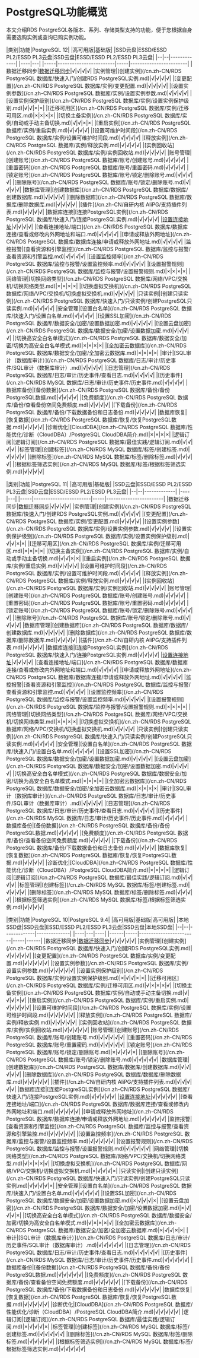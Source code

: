 # PostgreSQL功能概览

本文介绍RDS PostgreSQL各版本、系列、存储类型支持的功能，便于您根据自身需要选购实例或查询已购实例功能。

|类别|功能|PostgreSQL 12|
|高可用版|基础版|
|SSD云盘|ESSD/ESSD PL2/ESSD PL3云盘|SSD云盘|ESSD/ESSD PL2/ESSD PL3云盘|
|--|--|-------------|
|----|---|
|-----|------------------------|-----|------------------------|
|数据迁移同步|[数据迁移同步](https://help.aliyun.com/document_detail/125233.html)|√|√|√|√|
|实例管理|[创建实例](/cn.zh-CN/RDS PostgreSQL 数据库/快速入门/创建RDS PostgreSQL实例.md)|√|√|√|√|
|[变更配置](/cn.zh-CN/RDS PostgreSQL 数据库/实例/变更配置.md)|√|√|√|√|
|[设置实例参数](/cn.zh-CN/RDS PostgreSQL 数据库/实例/设置实例参数.md)|√|√|√|√|
|[设置实例保护级别](/cn.zh-CN/RDS PostgreSQL 数据库/实例/设置实例保护级别.md)|√|√|×|×|
|[迁移可用区](/cn.zh-CN/RDS PostgreSQL 数据库/实例/迁移可用区.md)|×|×|×|×|
|[切换主备实例](/cn.zh-CN/RDS PostgreSQL 数据库/实例/自动或手动主备切换.md)|√|√|×|×|
|[重启实例](/cn.zh-CN/RDS PostgreSQL 数据库/实例/重启实例.md)|√|√|√|√|
|[设置可维护时间段](/cn.zh-CN/RDS PostgreSQL 数据库/实例/设置可维护时间段.md)|√|√|√|√|
|[释放实例](/cn.zh-CN/RDS PostgreSQL 数据库/实例/释放实例.md)|√|√|√|√|
|[实例回收站](/cn.zh-CN/RDS PostgreSQL 数据库/实例/实例回收站.md)|√|√|√|√|
|账号管理|[创建账号](/cn.zh-CN/RDS PostgreSQL 数据库/账号/创建账号.md)|√|√|√|√|
|[重置密码](/cn.zh-CN/RDS PostgreSQL 数据库/账号/重置密码.md)|√|√|√|√|
|[锁定账号](/cn.zh-CN/RDS PostgreSQL 数据库/账号/锁定/删除账号.md)|√|√|√|√|
|[删除账号](/cn.zh-CN/RDS PostgreSQL 数据库/账号/锁定/删除账号.md)|√|√|√|√|
|数据库管理|[创建数据库](/cn.zh-CN/RDS PostgreSQL 数据库/数据库/创建数据库.md)|√|√|√|√|
|[删除数据库](/cn.zh-CN/RDS PostgreSQL 数据库/数据库/删除数据库.md)|√|√|√|√|
|[插件](/cn.zh-CN/自研内核 AliPG/支持插件列表.md)|√|√|√|√|
|数据库连接|[连接PostgreSQL实例](/cn.zh-CN/RDS PostgreSQL 数据库/快速入门/连接PostgreSQL实例.md)|√|√|√|√|
|[设置连接地址]()|√|√|√|√|
|[查看连接地址/端口](/cn.zh-CN/RDS PostgreSQL 数据库/数据库连接/查看或修改内外网地址和端口.md)|√|√|√|√|
|[申请或释放外网地址](/cn.zh-CN/RDS PostgreSQL 数据库/数据库连接/申请或释放外网地址.md)|√|√|√|√|
|监控报警|[查看资源和引擎监控](/cn.zh-CN/RDS PostgreSQL 数据库/监控与报警/查看资源和引擎监控.md)|√|√|√|√|
|[设置监控频率](/cn.zh-CN/RDS PostgreSQL 数据库/监控与报警/设置监控频率.md)|√|√|√|√|
|[设置报警规则](/cn.zh-CN/RDS PostgreSQL 数据库/监控与报警/设置报警规则.md)|×|×|×|×|
|网络管理|[切换网络类型](/cn.zh-CN/RDS PostgreSQL 数据库/网络/VPC/交换机/切换网络类型.md)|×|×|×|×|
|[切换虚拟交换机](/cn.zh-CN/RDS PostgreSQL 数据库/网络/VPC/交换机/切换虚拟交换机.md)|√|√|√|√|
|只读实例|[创建只读实例](/cn.zh-CN/RDS PostgreSQL 数据库/快速入门/只读实例/创建PostgreSQL只读实例.md)|√|√|√|√|
|安全管理|[设置白名单](/cn.zh-CN/RDS PostgreSQL 数据库/快速入门/设置白名单.md)|√|√|√|√|
|[设置SSL加密](/cn.zh-CN/RDS PostgreSQL 数据库/数据安全/加密/设置数据加密.md)|√|√|√|√|
|[设置云盘加密](/cn.zh-CN/RDS PostgreSQL 数据库/数据安全/加密/设置数据加密.md)|√|√|√|√|
|[切换高安全白名单模式](/cn.zh-CN/RDS PostgreSQL 数据库/数据安全/加密/切换为高安全白名单模式.md)|×|×|×|×|
|[全加密云数据库](/cn.zh-CN/RDS PostgreSQL 数据库/数据安全/加密/全加密云数据库.md)|×|×|×|×|
|审计|[SQL审计（数据库审计）](/cn.zh-CN/RDS PostgreSQL 数据库/日志/审计/历史事件/SQL审计（数据库审计）.md)|√|√|√|√|
|[日志管理](/cn.zh-CN/RDS PostgreSQL 数据库/日志/审计/历史事件/查看日志.md)|√|√|√|√|
|[历史事件](/cn.zh-CN/RDS MySQL 数据库/日志/审计/历史事件/历史事件.md)|√|√|√|√|
|数据库备份|[备份数据](/cn.zh-CN/RDS PostgreSQL 数据库/备份/备份PostgreSQL数据.md)|√|√|√|√|
|[免费额度](/cn.zh-CN/RDS PostgreSQL 数据库/备份/查看备份空间免费额度.md)|√|√|√|√|
|[下载备份](/cn.zh-CN/RDS PostgreSQL 数据库/备份/下载数据备份和日志备份.md)|√|√|√|√|
|数据库恢复|[恢复数据](/cn.zh-CN/RDS PostgreSQL 数据库/恢复/恢复PostgreSQL数据.md)|√|√|√|√|
|诊断优化|[CloudDBA](/cn.zh-CN/RDS PostgreSQL 数据库/性能优化/诊断（CloudDBA）/PostgreSQL CloudDBA简介.md)|×|×|×|×|
|逻辑订阅|[逻辑订阅](/cn.zh-CN/RDS PostgreSQL 数据库/最佳实践/逻辑订阅.md)|√|√|√|√|
|标签管理|[创建标签](/cn.zh-CN/RDS MySQL 数据库/标签/创建标签.md)|√|√|√|√|
|[删除标签](/cn.zh-CN/RDS MySQL 数据库/标签/删除标签.md)|√|√|√|√|
|[根据标签筛选实例](/cn.zh-CN/RDS MySQL 数据库/标签/根据标签筛选实例.md)|√|√|√|√|

|类别|功能|PostgreSQL 11|
|高可用版|基础版|
|SSD云盘|ESSD/ESSD PL2/ESSD PL3云盘|SSD云盘|ESSD/ESSD PL2/ESSD PL3云盘|
|--|--|-------------|
|----|---|
|-----|------------------------|-----|------------------------|
|数据迁移同步|[数据迁移同步](https://help.aliyun.com/document_detail/125233.html)|√|√|√|√|
|实例管理|[创建实例](/cn.zh-CN/RDS PostgreSQL 数据库/快速入门/创建RDS PostgreSQL实例.md)|√|√|√|√|
|[变更配置](/cn.zh-CN/RDS PostgreSQL 数据库/实例/变更配置.md)|√|√|√|√|
|[设置实例参数](/cn.zh-CN/RDS PostgreSQL 数据库/实例/设置实例参数.md)|√|√|√|√|
|[设置实例保护级别](/cn.zh-CN/RDS PostgreSQL 数据库/实例/设置实例保护级别.md)|√|√|×|×|
|[迁移可用区](/cn.zh-CN/RDS PostgreSQL 数据库/实例/迁移可用区.md)|×|×|×|×|
|[切换主备实例](/cn.zh-CN/RDS PostgreSQL 数据库/实例/自动或手动主备切换.md)|√|√|×|×|
|[重启实例](/cn.zh-CN/RDS PostgreSQL 数据库/实例/重启实例.md)|√|√|√|√|
|[设置可维护时间段](/cn.zh-CN/RDS PostgreSQL 数据库/实例/设置可维护时间段.md)|√|√|√|√|
|[释放实例](/cn.zh-CN/RDS PostgreSQL 数据库/实例/释放实例.md)|√|√|√|√|
|[实例回收站](/cn.zh-CN/RDS PostgreSQL 数据库/实例/实例回收站.md)|√|√|√|√|
|账号管理|[创建账号](/cn.zh-CN/RDS PostgreSQL 数据库/账号/创建账号.md)|√|√|√|√|
|[重置密码](/cn.zh-CN/RDS PostgreSQL 数据库/账号/重置密码.md)|√|√|√|√|
|[锁定账号](/cn.zh-CN/RDS PostgreSQL 数据库/账号/锁定/删除账号.md)|√|√|√|√|
|[删除账号](/cn.zh-CN/RDS PostgreSQL 数据库/账号/锁定/删除账号.md)|√|√|√|√|
|数据库管理|[创建数据库](/cn.zh-CN/RDS PostgreSQL 数据库/数据库/创建数据库.md)|√|√|√|√|
|[删除数据库](/cn.zh-CN/RDS PostgreSQL 数据库/数据库/删除数据库.md)|√|√|√|√|
|[插件](/cn.zh-CN/自研内核 AliPG/支持插件列表.md)|√|√|√|√|
|数据库连接|[连接PostgreSQL实例](/cn.zh-CN/RDS PostgreSQL 数据库/快速入门/连接PostgreSQL实例.md)|√|√|√|√|
|[设置连接地址]()|√|√|√|√|
|[查看连接地址/端口](/cn.zh-CN/RDS PostgreSQL 数据库/数据库连接/查看或修改内外网地址和端口.md)|√|√|√|√|
|[申请或释放外网地址](/cn.zh-CN/RDS PostgreSQL 数据库/数据库连接/申请或释放外网地址.md)|√|√|√|√|
|监控报警|[查看资源和引擎监控](/cn.zh-CN/RDS PostgreSQL 数据库/监控与报警/查看资源和引擎监控.md)|√|√|√|√|
|[设置监控频率](/cn.zh-CN/RDS PostgreSQL 数据库/监控与报警/设置监控频率.md)|√|√|√|√|
|[设置报警规则](/cn.zh-CN/RDS PostgreSQL 数据库/监控与报警/设置报警规则.md)|×|×|×|×|
|网络管理|[切换网络类型](/cn.zh-CN/RDS PostgreSQL 数据库/网络/VPC/交换机/切换网络类型.md)|×|×|×|×|
|[切换虚拟交换机](/cn.zh-CN/RDS PostgreSQL 数据库/网络/VPC/交换机/切换虚拟交换机.md)|√|√|√|√|
|只读实例|[创建只读实例](/cn.zh-CN/RDS PostgreSQL 数据库/快速入门/只读实例/创建PostgreSQL只读实例.md)|√|√|√|√|
|安全管理|[设置白名单](/cn.zh-CN/RDS PostgreSQL 数据库/快速入门/设置白名单.md)|√|√|√|√|
|[设置SSL加密](/cn.zh-CN/RDS PostgreSQL 数据库/数据安全/加密/设置数据加密.md)|√|√|√|√|
|[设置云盘加密](/cn.zh-CN/RDS PostgreSQL 数据库/数据安全/加密/设置数据加密.md)|√|√|√|√|
|[切换高安全白名单模式](/cn.zh-CN/RDS PostgreSQL 数据库/数据安全/加密/切换为高安全白名单模式.md)|×|×|×|×|
|[全加密云数据库](/cn.zh-CN/RDS PostgreSQL 数据库/数据安全/加密/全加密云数据库.md)|×|×|×|×|
|审计|[SQL审计（数据库审计）](/cn.zh-CN/RDS PostgreSQL 数据库/日志/审计/历史事件/SQL审计（数据库审计）.md)|√|√|√|√|
|[日志管理](/cn.zh-CN/RDS PostgreSQL 数据库/日志/审计/历史事件/查看日志.md)|√|√|√|√|
|[历史事件](/cn.zh-CN/RDS MySQL 数据库/日志/审计/历史事件/历史事件.md)|√|√|√|√|
|数据库备份|[备份数据](/cn.zh-CN/RDS PostgreSQL 数据库/备份/备份PostgreSQL数据.md)|√|√|√|√|
|[免费额度](/cn.zh-CN/RDS PostgreSQL 数据库/备份/查看备份空间免费额度.md)|√|√|√|√|
|[下载备份](/cn.zh-CN/RDS PostgreSQL 数据库/备份/下载数据备份和日志备份.md)|√|√|√|√|
|数据库恢复|[恢复数据](/cn.zh-CN/RDS PostgreSQL 数据库/恢复/恢复PostgreSQL数据.md)|√|√|√|√|
|诊断优化|[CloudDBA](/cn.zh-CN/RDS PostgreSQL 数据库/性能优化/诊断（CloudDBA）/PostgreSQL CloudDBA简介.md)|×|×|×|×|
|逻辑订阅|[逻辑订阅](/cn.zh-CN/RDS PostgreSQL 数据库/最佳实践/逻辑订阅.md)|√|√|√|√|
|标签管理|[创建标签](/cn.zh-CN/RDS MySQL 数据库/标签/创建标签.md)|√|√|√|√|
|[删除标签](/cn.zh-CN/RDS MySQL 数据库/标签/删除标签.md)|√|√|√|√|
|[根据标签筛选实例](/cn.zh-CN/RDS MySQL 数据库/标签/根据标签筛选实例.md)|√|√|√|√|

|类别|功能|PostgreSQL 10|PostgreSQL 9.4|
|高可用版|基础版|高可用版|
|本地SSD盘|SSD云盘|ESSD/ESSD PL2/ESSD PL3云盘|SSD云盘|本地SSD盘|
|--|--|-------------|--------------|
|----|---|----|
|------|-----|------------------------|-----|------|
|数据迁移同步|[数据迁移同步](https://help.aliyun.com/document_detail/125233.html)|√|√|√|√|√|
|实例管理|[创建实例](/cn.zh-CN/RDS PostgreSQL 数据库/快速入门/创建RDS PostgreSQL实例.md)|√|√|√|√|√|
|[变更配置](/cn.zh-CN/RDS PostgreSQL 数据库/实例/变更配置.md)|√|√|√|√|√|
|[设置实例参数](/cn.zh-CN/RDS PostgreSQL 数据库/实例/设置实例参数.md)|√|√|√|√|√|
|[设置实例保护级别](/cn.zh-CN/RDS PostgreSQL 数据库/实例/设置实例保护级别.md)|×|√|√|×|×|
|[迁移可用区](/cn.zh-CN/RDS PostgreSQL 数据库/实例/迁移可用区.md)|√|×|×|×|√|
|[切换主备实例](/cn.zh-CN/RDS PostgreSQL 数据库/实例/自动或手动主备切换.md)|√|√|√|×|√|
|[重启实例](/cn.zh-CN/RDS PostgreSQL 数据库/实例/重启实例.md)|√|√|√|√|√|
|[设置可维护时间段](/cn.zh-CN/RDS PostgreSQL 数据库/实例/设置可维护时间段.md)|√|√|√|√|√|
|[释放实例](/cn.zh-CN/RDS PostgreSQL 数据库/实例/释放实例.md)|√|√|√|√|√|
|[实例回收站](/cn.zh-CN/RDS PostgreSQL 数据库/实例/实例回收站.md)|√|√|√|√|√|
|账号管理|[创建账号](/cn.zh-CN/RDS PostgreSQL 数据库/账号/创建账号.md)|√|√|√|√|√|
|[重置密码](/cn.zh-CN/RDS PostgreSQL 数据库/账号/重置密码.md)|√|√|√|√|√|
|[锁定账号](/cn.zh-CN/RDS PostgreSQL 数据库/账号/锁定/删除账号.md)|×|√|√|√|×|
|[删除账号](/cn.zh-CN/RDS PostgreSQL 数据库/账号/锁定/删除账号.md)|√|√|√|√|√|
|数据库管理|[创建数据库](/cn.zh-CN/RDS PostgreSQL 数据库/数据库/创建数据库.md)|√|√|√|√|√|
|[删除数据库](/cn.zh-CN/RDS PostgreSQL 数据库/数据库/删除数据库.md)|√|√|√|√|√|
|[插件](/cn.zh-CN/自研内核 AliPG/支持插件列表.md)|√|√|√|√|√|
|数据库连接|[连接PostgreSQL实例](/cn.zh-CN/RDS PostgreSQL 数据库/快速入门/连接PostgreSQL实例.md)|√|√|√|√|√|
|[设置连接地址]()|√|√|√|√|√|
|[查看连接地址/端口](/cn.zh-CN/RDS PostgreSQL 数据库/数据库连接/查看或修改内外网地址和端口.md)|√|√|√|√|√|
|[申请或释放外网地址](/cn.zh-CN/RDS PostgreSQL 数据库/数据库连接/申请或释放外网地址.md)|√|√|√|√|√|
|监控报警|[查看资源和引擎监控](/cn.zh-CN/RDS PostgreSQL 数据库/监控与报警/查看资源和引擎监控.md)|√|√|√|√|√|
|[设置监控频率](/cn.zh-CN/RDS PostgreSQL 数据库/监控与报警/设置监控频率.md)|√|√|√|√|√|
|[设置报警规则](/cn.zh-CN/RDS PostgreSQL 数据库/监控与报警/设置报警规则.md)|√|√|√|√|√|
|网络管理|[切换网络类型](/cn.zh-CN/RDS PostgreSQL 数据库/网络/VPC/交换机/切换网络类型.md)|√|×|×|×|√|
|[切换虚拟交换机](/cn.zh-CN/RDS PostgreSQL 数据库/网络/VPC/交换机/切换虚拟交换机.md)|×|√|√|√|×|
|只读实例|[创建只读实例](/cn.zh-CN/RDS PostgreSQL 数据库/快速入门/只读实例/创建PostgreSQL只读实例.md)|√|√|√|√|×|
|安全管理|[设置白名单](/cn.zh-CN/RDS PostgreSQL 数据库/快速入门/设置白名单.md)|√|√|√|√|√|
|[设置SSL加密](/cn.zh-CN/RDS PostgreSQL 数据库/数据安全/加密/设置数据加密.md)|×|√|√|√|×|
|[设置云盘加密](/cn.zh-CN/RDS PostgreSQL 数据库/数据安全/加密/设置数据加密.md)|×|√|√|√|×|
|[切换高安全白名单模式](/cn.zh-CN/RDS PostgreSQL 数据库/数据安全/加密/切换为高安全白名单模式.md)|√|×|×|×|√|
|[全加密云数据库](/cn.zh-CN/RDS PostgreSQL 数据库/数据安全/加密/全加密云数据库.md)|×|√|√|×|×|
|审计|[SQL审计（数据库审计）](/cn.zh-CN/RDS PostgreSQL 数据库/日志/审计/历史事件/SQL审计（数据库审计）.md)|√|√|√|√|√|
|[日志管理](/cn.zh-CN/RDS PostgreSQL 数据库/日志/审计/历史事件/查看日志.md)|√|√|√|√|√|
|[历史事件](/cn.zh-CN/RDS MySQL 数据库/日志/审计/历史事件/历史事件.md)|√|√|√|√|√|
|数据库备份|[备份数据](/cn.zh-CN/RDS PostgreSQL 数据库/备份/备份PostgreSQL数据.md)|√|√|√|√|√|
|[免费额度](/cn.zh-CN/RDS PostgreSQL 数据库/备份/查看备份空间免费额度.md)|√|√|√|√|√|
|[下载备份](/cn.zh-CN/RDS PostgreSQL 数据库/备份/下载数据备份和日志备份.md)|√|√|√|√|√|
|数据库恢复|[恢复数据](/cn.zh-CN/RDS PostgreSQL 数据库/恢复/恢复PostgreSQL数据.md)|√|√|√|√|√|
|诊断优化|[CloudDBA](/cn.zh-CN/RDS PostgreSQL 数据库/性能优化/诊断（CloudDBA）/PostgreSQL CloudDBA简介.md)|√|√|√|√|√|
|逻辑订阅|[逻辑订阅](/cn.zh-CN/RDS PostgreSQL 数据库/最佳实践/逻辑订阅.md)|×|√|√|√|×|
|标签管理|[创建标签](/cn.zh-CN/RDS MySQL 数据库/标签/创建标签.md)|√|√|√|√|√|
|[删除标签](/cn.zh-CN/RDS MySQL 数据库/标签/删除标签.md)|√|√|√|√|√|
|[根据标签筛选实例](/cn.zh-CN/RDS MySQL 数据库/标签/根据标签筛选实例.md)|√|√|√|√|√|

